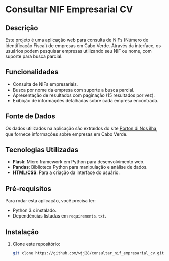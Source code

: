# Consultar NIF Empresarial CV

## Descrição
Este projeto é uma aplicação web para consulta de NIFs (Número de Identificação Fiscal) de empresas em Cabo Verde. Através da interface, os usuários podem pesquisar empresas utilizando seu NIF ou nome, com suporte para busca parcial.

## Funcionalidades
- Consulta de NIFs empresariais.
- Busca por nome da empresa com suporte a busca parcial.
- Apresentação de resultados com paginação (15 resultados por vez).
- Exibição de informações detalhadas sobre cada empresa encontrada.

## Fonte de Dados
Os dados utilizados na aplicação são extraídos do site [Porton di Nos ilha](https://portondinosilhas.gov.cv/), que fornece informações sobre empresas em Cabo Verde.

## Tecnologias Utilizadas
- **Flask**: Micro framework em Python para desenvolvimento web.
- **Pandas**: Biblioteca Python para manipulação e análise de dados.
- **HTML/CSS**: Para a criação da interface do usuário.

## Pré-requisitos
Para rodar esta aplicação, você precisa ter:
- Python 3.x instalado.
- Dependências listadas em `requirements.txt`.

## Instalação
1. Clone este repositório:
   ```bash
   git clone https://github.com/wjj28/consultar_nif_empresarial_cv.git

